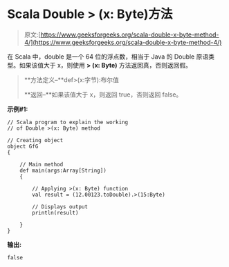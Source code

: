 # Scala Double > (x: Byte)方法

> 原文:[https://www.geeksforgeeks.org/scala-double-x-byte-method-4/](https://www.geeksforgeeks.org/scala-double-x-byte-method-4/)

在 Scala 中，double 是一个 64 位的浮点数，相当于 Java 的 Double 原语类型。如果该值大于 x，则使用 **> (x: Byte)** 方法返回真，否则返回假。

> **方法定义–**def>(x:字节):布尔值
> 
> **返回–**如果该值大于 x，则返回 true，否则返回 false。

**示例#1:**

```
// Scala program to explain the working 
// of Double >(x: Byte) method

// Creating object
object GfG
{ 

    // Main method
    def main(args:Array[String])
    {

        // Applying >(x: Byte) function
        val result = (12.00123.toDouble).>(15:Byte)

        // Displays output
        println(result)

    }
} 
```

**输出:**

```
false

```